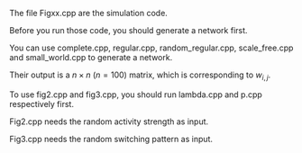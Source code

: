 The file Figxx.cpp are the simulation code.

Before you run those code, you should generate a network first.

You can use complete.cpp, regular.cpp, random_regular.cpp, scale_free.cpp and small_world.cpp to generate a network.

Their output is a $n \times n$ ($n=100$) matrix, which is corresponding to $w_{i,j}$.

To use fig2.cpp and fig3.cpp, you should run lambda.cpp and p.cpp respectively first.

Fig2.cpp needs the random activity strength as input.

Fig3.cpp needs the random switching pattern as input.

